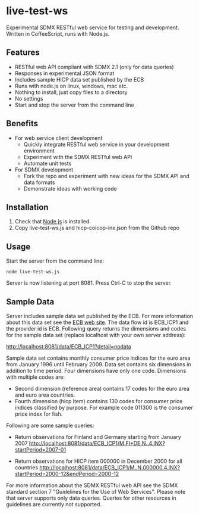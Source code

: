 # live-test-ws

Experimental SDMX RESTful web service for testing and development. Written in CoffeeScript, runs with Node.js. 

## Features

- RESTful web API compliant with SDMX 2.1 (only for data queries) 
- Responses in experimental JSON format
- Includes sample HICP data set published by the ECB
- Runs with node.js on linux, windows, mac etc.
- Nothing to install, just copy files to a directory
- No settings
- Start and stop the server from the command line

## Benefits

- For web service client development
	- Quickly integrate RESTful web service in your development environment
	- Experiment with the SDMX RESTful web API
	- Automate unit tests
- For SDMX development
	- Fork the repo and experiment with new ideas for the SDMX API and data formats 
	- Demonstrate ideas with working code

## Installation

1. Check that [Node.js](http://nodejs.org) is installed.
2. Copy live-test-ws.js and hicp-coicop-inx.json from the Github repo

## Usage

Start the server from the command line:

	node live-test-ws.js

Server is now listening at port 8081. Press Ctrl-C to stop the server.

## Sample Data

Server includes sample data set published by the ECB. For more information about this data set see the [ECB web site](http://www.ecb.europa.eu/stats/prices/hicp/html/hicp_coicop_inx_latest.en.html). The data flow id is ECB_ICP1 and the provider id is ECB. Following query returns the dimensions and codes for the sample data set (replace localhost with your own server address):

[http://localhost:8081/data/ECB_ICP1?detail=nodata](http://localhost:8081/data/ECB_ICP1?detail=nodata)

Sample data set contains monthly consumer price indices for the euro area from January 1996 until February 2009. Data set contains six dimensions in addition to time period. Four dimensions have only one code. Dimensions with multiple codes are:

- Second dimension (reference area) contains 17 codes for the euro area and euro area countries.
- Fourth dimension (hicp item) contains 130 codes for consumer price indices classified by purpose. For example code 011300 is the consumer price index for fish.

Following are some sample queries:

- Return observations for Finland and Germany starting from January 2007
[http://localhost:8081/data/ECB_ICP1/M.FI+DE.N..4.INX?startPeriod=2007-01](http://localhost:8081/data/ECB_ICP1/M.FI+DE.N..4.INX?startPeriod=2007-01)

- Return observations for HICP item 000000 in December 2000 for all countries
[http://localhost:8081/data/ECB_ICP1/M..N.000000.4.INX?startPeriod=2000-12&endPeriod=2000-12](http://localhost:8081/data/ECB_ICP1/M..N.000000.4.INX?startPeriod=2000-12&endPeriod=2000-12)

For more information about the SDMX RESTful web API see the SDMX standard section 7 "Guidelines for the Use of Web Services". Please note that server supports only data queries. Queries for other resources in guidelines are currently not supported.






